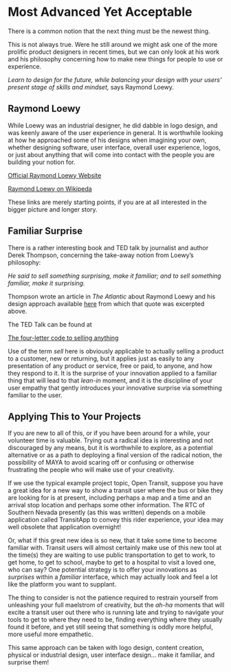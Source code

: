 <!--
 Copyright (C) 2022 Innovate for Vegas Foundation
 
 This file is part of doc-cfv-howtos.
 
 doc-cfv-howtos is free software: you can redistribute it and/or modify
 it under the terms of the GNU General Public License as published by
 the Free Software Foundation, either version 3 of the License, or
 (at your option) any later version.
 
 doc-cfv-howtos is distributed in the hope that it will be useful,
 but WITHOUT ANY WARRANTY; without even the implied warranty of
 MERCHANTABILITY or FITNESS FOR A PARTICULAR PURPOSE.  See the
 GNU General Public License for more details.
 
 You should have received a copy of the GNU General Public License
 along with doc-cfv-howtos.  If not, see <http://www.gnu.org/licenses/>.
-->

# Most Advanced Yet Acceptable

There is a common notion that the next thing must be the newest thing.

This is not always true. Were he still around we might ask one of the more prolific product designers in recent times, but we can only look at his work and his philosophy concerning how to make new things for people to use or experience.

*Learn to design for the future, while balancing your design with your users’ present stage of skills and mindset,* says Raymond Loewy.

## Raymond Loewy

While Loewy was an industrial designer, he did dabble in logo design, and was keenly aware of the user experience in general. It is worthwhile looking at how he approached some of his designs when imagining your own, whether designing software, user interface, overall user experience, logos, or just about anything that will come into contact with the people you are building your notion for.

[Official Raymond Loewy Website](https://www.raymondloewy.com/)

[Raymond Loewy on Wikipeda](https://en.wikipedia.org/wiki/Raymond_Loewy)

These links are merely starting points, if you are at all interested in the bigger picture and longer story.

## Familiar Surprise

There is a rather interesting book and TED talk by journalist and author Derek Thompson, concerning the take-away notion from Loewy’s philosophy:

*He said to sell something surprising, make it familiar; and to sell something familiar, make it surprising.*

Thompson wrote an article in *The Atlantic* about Raymond Loewy and his design approach available [here](https://www.theatlantic.com/magazine/archive/2017/01/what-makes-things-cool/508772/) from which that quote was excerpted above.

The TED Talk can be found at

[The four-letter code to selling anything](https://www.ted.com/talks/derek_thompson_the_four_letter_code_to_selling_anything)

Use of the term *sell* here is obviously applicable to actually selling a product to a customer, new or returning, but it applies just as easily to any presentation of any product or service, free or paid, to anyone, and how they respond to it. It is the surprise of your innovation applied to a familiar thing that will lead to that *lean-in* moment, and it is the discipline of your user empathy that gently introduces your innovative surprise via something familiar to the user.

## Applying This to Your Projects

If you are new to all of this, or if you have been around for a while, your volunteer time is valuable. Trying out a radical idea is interesting and not discouraged by any means, but it is worthwhile to explore, as a potential alternative or as a path to deploying a final version of the radical notion, the possibility of MAYA to avoid scaring off or confusing or otherwise frustrating the people who will make use of your creativity.

If we use the typical example project topic, Open Transit, suppose you have a great idea for a new way to show a transit user where the bus or bike they are looking for is at present, including perhaps a map and a time and an arrival stop location and perhaps some other information. The RTC of Southern Nevada presently (as this was written) depends on a mobile application called TransitApp to convey this rider experience, your idea may well obsolete that application overnight!

Or, what if this great new idea is so new, that it take some time to become familiar with. Transit users will almost certainly make use of this new tool at the time(s) they are waiting to use public transportation to get to work, to get home, to get to school, maybe to get to a hospital to visit a loved one, who can say? One potential strategy is to offer your innovations as *surprises* within a *familiar* interface, which may actually look and feel a lot like the platform you want to supplant.

The thing to consider is not the patience required to restrain yourself from unleashing your full maelstrom of creativity, but the *ah-ha* moments that will excite a transit user out there who is running late and trying to navigate your tools to get to where they need to be, finding everything where they usually found it before, and yet still seeing that something is oddly more helpful, more useful more empathetic.

This same approach can be taken with logo design, content creation, physical or industrial design, user interface design… make it familiar, and surprise them!
